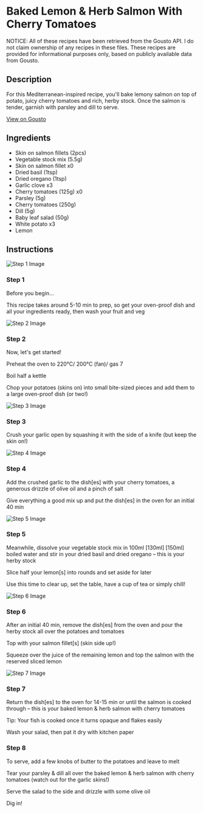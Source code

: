 # Baked Lemon & Herb Salmon With Cherry Tomatoes

NOTICE: All of these recipes have been retrieved from the Gousto API. I do not claim ownership of any recipes in these files. These recipes are provided for informational purposes only, based on publicly available data from Gousto.

## Description

For this Mediterranean-inspired recipe, you'll bake lemony salmon on top of potato, juicy cherry tomatoes and rich, herby stock. Once the salmon is tender, garnish with parsley and dill to serve. 

[View on Gousto](https://www.gousto.co.uk/recipes/cookbook/baked-lemon-herb-salmon-with-cherry-tomatoes)

## Ingredients

- Skin on salmon fillets (2pcs)
- Vegetable stock mix (5.5g)
- Skin on salmon fillet x0
- Dried basil (1tsp)
- Dried oregano (1tsp)
- Garlic clove x3
- Cherry tomatoes (125g) x0
- Parsley (5g)
- Cherry tomatoes (250g)
- Dill (5g)
- Baby leaf salad (50g)
- White potato x3
- Lemon

## Instructions

![Step 1 Image](https://production-media.gousto.co.uk/cms/recipe-step-image/Admin10mm-Step-1-1622125750729-x200.jpg)

### Step 1

Before you begin...

This recipe takes around 5-10 min to prep, so get your oven-proof dish and all your ingredients ready, then wash your fruit and veg

![Step 2 Image](https://production-media.gousto.co.uk/cms/recipe-step-image/step-2-1622125742084-x200.jpg)

### Step 2

Now, let's get started!

Preheat the oven to 220°C/ 200°C (fan)/ gas 7

Boil half a kettle

Chop your potatoes (skins on) into small bite-sized pieces and add them to a large oven-proof dish (or two!)

![Step 3 Image](https://production-media.gousto.co.uk/cms/recipe-step-image/step-3-1622125759970-x200.jpg)

### Step 3

Crush your garlic open by squashing it with the side of a knife (but keep the skin on!)

![Step 4 Image](https://production-media.gousto.co.uk/cms/recipe-step-image/step-4-1622125764512-x200.jpg)

### Step 4

Add the crushed garlic to the dish[es] with your cherry tomatoes, a generous drizzle of olive oil and a pinch of salt

Give everything a good mix up and put the dish[es] in the oven for an initial 40 min

![Step 5 Image](https://production-media.gousto.co.uk/cms/recipe-step-image/Step-5-1622125772659-x200.jpg)

### Step 5

Meanwhile, dissolve your vegetable stock mix in 100ml <span class="text-purple">[130ml]</span> <span class="text-danger">[150ml]</span> boiled water and stir in your dried basil and dried oregano – this is your herby stock

Slice half your lemon[s] into rounds and set aside for later

Use this time to clear up, set the table, have a cup of tea or simply chill!

![Step 6 Image](https://production-media.gousto.co.uk/cms/recipe-step-image/step-6-1622125798119-x200.jpg)

### Step 6

After an initial 40 min, remove the dish[es] from the oven and pour the herby stock all over the potatoes and tomatoes

Top with your salmon fillet[s] (skin side up!)

Squeeze over the juice of the remaining lemon and top the salmon with the reserved sliced lemon

![Step 7 Image](https://production-media.gousto.co.uk/cms/recipe-step-image/step-7-1622125810567-x200.jpg)

### Step 7

Return the dish[es] to the oven for 14-15 min or until the salmon is cooked through – this is your baked lemon & herb salmon with cherry tomatoes

Tip: Your fish is cooked once it turns opaque and flakes easily

Wash your salad, then pat it dry with kitchen paper

### Step 8

To serve, add a few knobs of butter to the potatoes and leave to melt

Tear your parsley & dill all over the baked lemon & herb salmon with cherry tomatoes (watch out for the garlic skins!)

Serve the salad to the side and drizzle with some olive oil

Dig in!

